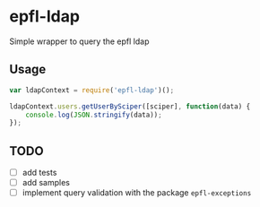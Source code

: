 ﻿# epfl-ldap

Simple wrapper to query the epfl ldap

## Usage
```js 
var ldapContext = require('epfl-ldap')();

ldapContext.users.getUserBySciper([sciper], function(data) {
    console.log(JSON.stringify(data));
});
```

## TODO

- [ ] add tests
- [ ] add samples
- [ ] implement query validation with the package `epfl-exceptions`
